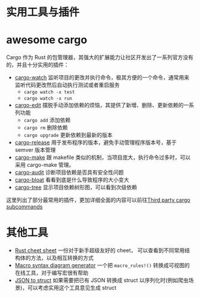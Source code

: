 # 实用工具与插件

# awesome cargo
Cargo 作为 Rust 的包管理器，其强大的扩展能力让社区开发出了一系列官方没有的，并且十分实用的插件：
 - [cargo-watch](https://github.com/passcod/cargo-watch) 监听项目的更改并执行命令，极其方便的一个命令，通常用来监听代码更改然后自动执行测试或者重启服务
    - `cargo watch -x test`
    - `cargo watch -x run`
 - [cargo-edit](https://github.com/killercup/cargo-edit) 摆脱手动添加依赖的烦恼，其提供了新增、删除、更新依赖的一系列功能
    - `cargo add` 添加依赖
    - `cargo rm` 删除依赖
    - `cargo upgrade` 更新依赖到最新的版本
 - [cargo-release](https://github.com/sunng87/cargo-release) 用于发布程序的版本，避免手动管理程序版本号，基于 semver 版本管理
 - [cargo-make](https://github.com/sagiegurari/cargo-make) 跟 makefile 类似的机制，当项目庞大，执行命令过多时，可以采用 cargo-make 管理。
 - [cargo-audit](https://github.com/RustSec/cargo-audit) 诊断项目依赖是否具有安全性问题
 - [cargo-bloat](https://github.com/RazrFalcon/cargo-bloat) 看看到底是什么导致程序的大小变大
 - [cargo-tree](https://github.com/sfackler/cargo-tree) 显示项目依赖树形图，可以看到次级依赖

这里列出了部分最常用的插件，更加详细全面的内容可以前往[Third party cargo subcommands](https://github.com/rust-lang/cargo/wiki/Third-party-cargo-subcommands)

# 其他工具
- [Rust cheet sheet](https://upsuper.github.io/rust-cheatsheet/) 一份对于新手超级友好的 cheet， 可以查看到不同常用结构体的方法，以及相互转换的方式
- [Macro syntax diagram generator](https://lukaslueg.github.io/macro_railroad_wasm_demo/) 一个把 `macro_rules!()` 转换成可视图的在线工具，对于编写宏很有帮助 
- [JSON to struct](https://transform.tools/json-to-rust-serde) 如果需要把已有 JSON 转换成 struct 以序列化时(例如爬虫场景)，可以考虑实用这个工具意见生成 struct